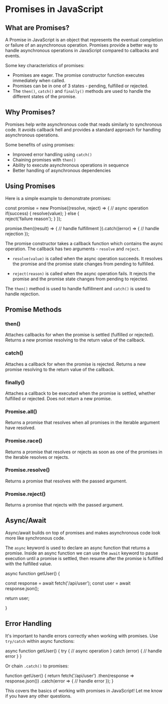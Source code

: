 # Promises in JavaScript

## What are Promises?

A Promise in JavaScript is an object that represents the eventual completion or failure of an asynchronous operation. Promises provide a better way to handle asynchronous operations in JavaScript compared to callbacks and events.

Some key characteristics of promises:

- Promises are eager. The promise constructor function executes immediately when called.
- Promises can be in one of 3 states - pending, fulfilled or rejected.
- The `then()`, `catch()` and `finally()` methods are used to handle the different states of the promise.

## Why Promises?

Promises help write asynchronous code that reads similarly to synchronous code. It avoids callback hell and provides a standard approach for handling asynchronous operations.

Some benefits of using promises:

- Improved error handling using `catch()`
- Chaining promises with `then()`
- Ability to execute asynchronous operations in sequence
- Better handling of asynchronous dependencies

## Using Promises

Here is a simple example to demonstrate promises:

const promise = new Promise((resolve, reject) => {
// async operation
if(success) {
resolve(value);
} else {  
 reject('failure reason');
}
});

promise.then((result) => {
// handle fulfillment
}).catch((error) => {
// handle rejection
});

The promise constructor takes a callback function which contains the async operation. The callback has two arguments - `resolve` and `reject`.

- `resolve(value)` is called when the async operation succeeds. It resolves the promise and the promise state changes from pending to fulfilled.

- `reject(reason)` is called when the async operation fails. It rejects the promise and the promise state changes from pending to rejected.

The `then()` method is used to handle fulfillment and `catch()` is used to handle rejection.

## Promise Methods

### then()

Attaches callbacks for when the promise is settled (fulfilled or rejected). Returns a new promise resolving to the return value of the callback.

### catch()

Attaches a callback for when the promise is rejected. Returns a new promise resolving to the return value of the callback.

### finally()

Attaches a callback to be executed when the promise is settled, whether fulfilled or rejected. Does not return a new promise.

### Promise.all()

Returns a promise that resolves when all promises in the iterable argument have resolved.

### Promise.race()

Returns a promise that resolves or rejects as soon as one of the promises in the iterable resolves or rejects.

### Promise.resolve()

Returns a promise that resolves with the passed argument.

### Promise.reject()

Returns a promise that rejects with the passed argument.

## Async/Await

Async/await builds on top of promises and makes asynchronous code look more like synchronous code.

The `async` keyword is used to declare an async function that returns a promise. Inside an async function we can use the `await` keyword to pause execution until a promise is settled, then resume after the promise is fulfilled with the fulfilled value.

async function getUser() {

const response = await fetch('/api/user');
const user = await response.json();

return user;

}

## Error Handling

It's important to handle errors correctly when working with promises. Use `try/catch` within async functions:

async function getUser() {
try {
// async operation
} catch (error) {
// handle error
}
}

Or chain `.catch()` to promises:

function getUser() {
return fetch('/api/user')
.then(response => response.json())
.catch(error => {
// handle error
});
}

This covers the basics of working with promises in JavaScript! Let me know if you have any other questions.
